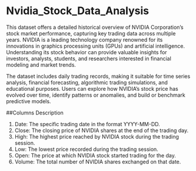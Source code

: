 # Nvidia_Stock_Data_Analysis
This dataset offers a detailed historical overview of NVIDIA Corporation’s stock market performance, capturing key trading data across multiple years. NVIDIA is a leading technology company renowned for its innovations in graphics processing units (GPUs) and artificial intelligence. Understanding its stock behavior can provide valuable insights for investors, analysts, students, and researchers interested in financial modeling and market trends.

The dataset includes daily trading records, making it suitable for time series analysis, financial forecasting, algorithmic trading simulations, and educational purposes. Users can explore how NVIDIA’s stock price has evolved over time, identify patterns or anomalies, and build or benchmark predictive models.

##Columns Description
1. Date: The specific trading date in the format YYYY-MM-DD.
2. Close: The closing price of NVIDIA shares at the end of the trading day.
3. High: The highest price reached by NVIDIA stock during the trading session.
4. Low: The lowest price recorded during the trading session.
5. Open: The price at which NVIDIA stock started trading for the day.
6. Volume: The total number of NVIDIA shares exchanged on that date.
